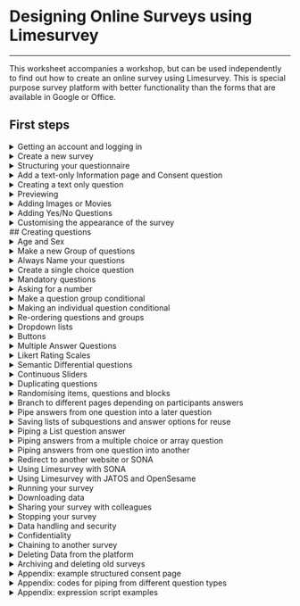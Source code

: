 # Designing Online Surveys using Limesurvey
---

This worksheet accompanies a workshop, but can be used independently to
find out how to create an online survey using Limesurvey. This is
special purpose survey platform with better functionality than the forms
that are available in Google or Office.


## First steps
<details><summary>Getting an account and logging in</summary>
Whenever you are collecting data online, you need to make sure that the
system you use is GDPR compliant. All survey respondents should be sure
that their responses are anonymous and confidential, while allowing for
sharing of non-identifying data to comply with open science practices.

**JISC OS** is a low-cost basic system used widely by UK higher
education institutions, and is subscribed to by the University. You can
obtain an account from TIS. It is suitable for simple straight-through
surveys of undergraduates, with no need for randomisation or pretty
layouts. If you want speed and simplicity, use JISC OS.

**Limesurvey** is an open source platform, and offers more professional
looking surveys, with greater functionality, but it is correspondingly
complicated to use. The school has its own implementation, running on
our own servers, administered by the Technical Office. If you need
anything more than a simple fixed set of questions, use Limesurvey.

### How to get an Account and Login

Academic staff will have accounts created for them, but students can
create their own.

<table>
<colgroup>
<col style="width: 45%" />
<col style="width: 54%" />
</colgroup>
<thead>
<tr>
<th><p>The URL for our system is:</p>
<p><a
href="http://psysurvey.plymouth.ac.uk">http://psysurvey.plymouth.ac.uk</a></p>
<p>To create your account, click the ‘Forgot your password?’ link and
use your UoP email address and password.</p>
<p>If asked for your username, use your email address.</p></th>
<th><img src="./media/image1.png"
style="width:3.01851in;height:2.13805in"
alt="A screenshot of a login form Description automatically generated" /></th>
</tr>
</thead>
<tbody>
<tr>
<td><p>When you first log in, you will see this screen, allowing you to
List the surveys you have created. If you click the button</p>
<p><img src="./media/image2.png"
style="width:1.27481in;height:0.47942in" /></p>
<p>You will (of course) see no surveys yet. You can access this list at
any time by clicking Surveys in the top menu bar.</p></td>
<td><img src="./media/image3.png"
style="width:3.3105in;height:1.93675in" /></td>
</tr>
</tbody>
</table>

NB: If you are a member of academic staff you will be able to see all
existing surveys.
</details>

<details><summary>Create a new survey</summary>
Create a new survey using the purple Create new survey button at the top
of the window  
. <img src="./media/image4.png" style="width:0.56944in;height:0.55556in"
alt="A purple square with a white cross Description automatically generated" />

Give your survey a title (you can edit this later) and then click Create
survey

<img src="./media/image5.png" style="width:3.35952in;height:3.02282in"
alt="A screenshot of a survey Description automatically generated" />

Your survey will look like this – Limesurvey automatically creates a
Question for you (called ‘Q00’) and puts it into a Question Group called
‘My first question group’. Putting questions in groups lets you organise
your survey, and is an essential part of randomisation or presenting
questions in a set order. Before editing this question, notice the
details on this screen:

<img src="./media/image6.png" style="width:6.26389in;height:2.21181in"
alt="A screenshot of a survey Description automatically generated" />

At the top left is the name of your survey, as a link of ‘breadcrumbs’
which you can use to navigate back up to the list of all your surveys,
or to other surveys.

Below that are two tabs – the overall **Settings** for your survey and
the **Structure** which lists the actual questions. At the moment, you
cannot see your Q00 in this list, but if you click the little triangle
in the group name, it will be shown. Hiding questions until you need to
see them helps keep the view manageable.

The Question Summary gives an overview of the Question text and some
settings which we will come onto later. At the top are some buttons that
let you preview how the question or group of questions or the whole
survey will appear on screen. If you click **Preview Survey**, you
should see this **welcome screen**, and then when you click **Next**,
the question:

<img src="./media/image7.png" style="width:2.83807in;height:1.56629in"
alt="A yellow and black text on a white background Description automatically generated" />
<img src="./media/image8.png" style="width:2.82531in;height:1.63787in"
alt="A screenshot of a computer screen Description automatically generated" />

By default all surveys on **psysurvey** include the school logo, as
required by the Ethical Committee.

Under that is a progress bar, which again is on by default but which can
be turned off. The yellow box appears to let you know that this is a
preview and your entry will not be saved anywhere.

Below that is your question. You can also turn off the welcome screen –
everything in **Limesurvey** can be controlled.
</details>

<details><summary>Structuring your questionnaire</summary>

Before you plough into creating questions, think about the basic
sections that every survey will need. Don’t build your survey as one
huge long screen full of questions. Use separate screens with a few
related questions on each one.

<img src="./media/image9.png" style="width:6.26389in;height:1.53056in"
alt="A picture containing sitting, table, person, holding Description automatically generated" />

The horizontal arrows in this figure show how the survey continues when
the participant clicks ‘Next’ on each page. The arcs show how the survey
can skip pages using **branching.** You can also use branching to
present some sections depending upon answers given earlier. You can also
include answers given in one question in subsequent questions using
‘**piping**’. Branching and Piping are described in later sections.

The first page of any survey must be an information page that explains
what the survey is about, why you are asking people to complete it, how
long it will take, and what it involves. You will have to provide all of
this information to get ethical approval. This information allows people
to give informed consent.

If people give consent, then the next page will probably need to collect
demographic information: you should only collect information that you
will need to report, and which is relevant to your survey.
Conventionally, sex and age are always reported, but if your survey is
on a particular topic you may need other personal information, such as
sexual orientation or height and weight. At the end of the survey, there
should be a page that thanks them and gives debriefing information, as
appropriate, perhaps explaining any hypotheses that you are testing and
other information that could not be provided in the consenting page at
the start.

If the respondent does not give consent, then they should be thanked
politely, but they should not receive the same debrief. In Limesurvey,
you can make questions only appear if an early question has been
answered in a certain way – so only if they have given consent, for
example. Rather than jumping over questions, they are just not shown.

At the end of a survey, you can redirect the participant to another
website (e.g., to another survey, a website or online experiment, or
back to SONA to credit their account with a participation point).

For example, you can recruit participants for an online experiment on
SONA, and send them to Limesurvey for the consent form and to collect
demographic data, before redirecting them to your OpenSesame experiment
on JATOS. At the end the experiment can send them to a second Limesurvey
survey for the debrief, and perhaps some more scales, and a redirect to
SONA to award their point. Each time the participant goes to a new
website, their participant number is passed along and recorded in the
data for each site. This is described in the final section of this
guide.

<img src="./media/image10.png" style="width:6.26389in;height:0.92222in"
alt="A blue rectangle with white text Description automatically generated" />
</details>

<details><summary>Add a text-only Information page and Consent question</summary>

Every study should start with an information page, where participants
can give informed consent, or opt out.

Q00 has been created as a **long free text** entry question, but you can
change it to just display text, and then follow it with a simple Yes/No
question. Click the green **Edit** button to change these details. When
you do , you will see this:

<img src="./media/image11.png" style="width:6.26389in;height:2.10069in"
alt="A screenshot of a computer Description automatically generated" />
</details>
<details><summary>Creating a text only question</summary>

First, edit the **Code** box to change the name of the question from Q00
to InfoText. Then click the green **Long free text** under **Question
Type**, and from the pop up under **Mask Questions** select **Text
Display** and then click the **Select** button.

| <img src="./media/image12.png" style="width:3.75957in;height:3.54325in"
alt="A screenshot of a questionnaire Description automatically generated" /> | On the left, this popup shows you the large range of different question types you can choose between, with whatever you have chosen previewed on the right. |
|----|----|

In an Appendix is an example of some text you might want to include in a
structured consent page. You can also find a copy of this alongside this
guide on the DLE

Paste the text into the box where it says ‘A first example question.
Please answer this question’. You can use the icons at the top of the
box to format the text. If you click the little grid icon you’ll see the
full range of formatting available.

<img src="./media/image13.png" style="width:2.94326in;height:1.62532in"
alt="A screenshot of a computer Description automatically generated" />
<img src="./media/image14.png" style="width:2.9647in;height:1.57773in"
alt="A screenshot of a computer Description automatically generated" />

Remember to click the <img src="./media/image15.png"
style="width:0.63516in;height:0.33235in" /> button whenever you have
made changes. Limesurvey does not Autosave, so if you mess things up,
you can Close and reopen to revert to your previous content.

</details>
<details><summary>Previewing</summary>

Previewing is helpful to spot any mistakes you have made in
understanding the formatting, so you should do it frequently, and
especially before duplicating questions or sections of your survey (to
avoid having to correct all of the copies!)
</details>


<details><summary>Adding Images or Movies</summary>
If you ever need to add an image or movie to a question (or to Text)
then there are three buttons on the toolbar that allow you to do this.
They either need to be stored elsewhere on the internet (so you can
provide a URL) or you can upload them to psyserver. For example, adding
a simple image can be done by clicking the
<img src="./media/image16.png"
style="width:0.20833in;height:0.19444in" /> button. In the dialog that
appears, click **Browse Server** to get the
<img src="./media/image17.png"
style="width:0.76265in;height:0.19895in" /> option and find a file on
your computer to upload:

<img src="./media/image18.png" style="width:2.84334in;height:1.88726in"
alt="A screenshot of a computer Description automatically generated" />
<img src="./media/image19.png" style="width:3.16748in;height:1.99706in"
alt="A screenshot of a computer Description automatically generated" />

To select the image you have uploaded, double-click it. Depending on its
size, it might not all show in the preview box of the Image dialog, so
you can enter a sensible display width or height (the other will be
calculated):

<table>
<colgroup>
<col style="width: 33%" />
<col style="width: 66%" />
</colgroup>
<thead>
<tr>
<th><img src="./media/image20.png"
style="width:1.59423in;height:2.34063in"
alt="A screenshot of a computer Description automatically generated" /></th>
<th>When you have added a picture to the top of your Information Text,
click the green <strong>Save</strong> button and then
<strong>preview</strong> <strong>question</strong>.<br />
<br />
<img src="./media/image21.png"
style="width:2.27599in;height:1.49908in" /></th>
</tr>
</thead>
<tbody>
</tbody>
</table>

</details>

<details><summary>Adding Yes/No Questions</summary>

At the bottom of the consent page, you will need to add a single
question that allows the participant to give their informed consent, or
not:

<img src="./media/image22.png" style="width:3.95202in;height:0.82589in"
alt="A close-up of a white background Description automatically generated" />

To add this new question, click the <img src="./media/image23.png"
style="width:1.06983in;height:0.3217in" /> button at the left. You can
then select the question type – from **Mask**, select **Yes/No.** In
**Code**, change its name to Consent, set **Mandatory** to **On**, and
then type the Question text in the large box.

<img src="./media/image24.png" style="width:6.26389in;height:2.85in"
alt="A screenshot of a computer Description automatically generated" />

Click **Save and Close**, and then **Preview Question**.
</details>
<details><summary>Customising the appearance of the survey</summary>

It is not necessary for participants to see the Welcome screen with the
name of your survey. To stop these being shown, click **Settings** and
then **Presentation**. Here are the current default settings (the ' mark
indicates a default setting):

<img src="./media/image25.png" style="width:4.37992in;height:4.1585in"
alt="Screens screenshot of a computer Description automatically generated" />

The top right option controls the display of the Welcome screen. To stop
the welcome screen being shown, click **Off** and then **Save.** Return
to the Structure tab to continue editing.

Another setting you may wish to change is in **General Settings.** The
Format setting controls whether every question is shown on a separate
page, or whether all the questions in a group are shown on a single
page, or whether the entire survey is shown in one long page. The
default setting is to start a new page for each group (**Group by
group**), which is most useful, but if you do want to change it, now you
know where. If you have the appropriate permissions, you can also change
the Theme of your survey, but if you do not use the default School of
Psychology theme you will have to add the logo manually.

<img src="./media/image26.png" style="width:3.87704in;height:1.58407in"
alt="A group of people with text Description automatically generated" />
</details>
## Creating questions

<details><summary>Age and Sex</summary>
After the consent page, it is common to ask for demographic variables
such as age and sex. It is better to collect these at the start of the
survey, and not at the end, in case people drop out during the survey.
You can run statistical tests for selective drop out by sex or age
(etc.) if you collect the information at the start of the survey.
</details>
<details><summary>
Make a new Group of questions</summary>

To show these on a new page, click **Add Group**, and give the Group the
**Title** Demographics. Here is no need to add a **Description**.

<img src="./media/image27.png" style="width:4.13021in;height:2.32931in"
alt="A screenshot of a computer Description automatically generated" />

Click **Save**, and then **Add Question**. Name your new question Sex.
</details>
<details><summary>Always Name your questions</summary>

**<u>Naming questions is essential</u>**. These names will be used as
the columns in your data file, and in using other survey features, so
they should be short, informative and not contain spaces or other
punctuation. If you need to use more than one word, or need to add
numbers, then use an underscore e.g., ‘Scale_Before’ and ‘Scale_After’.
Using an underscore as a 'delimiter' makes it easy to preprocess the
data in statistical software such as R or Jamovi.
</details>
<details><summary>Create a single choice question</summary>

When you select the **Question Type**, you will see that in **Mask**
there is a predefined **Gender** question, which you can use later if
you like, but for now please use **Single Choice Questions** and choose
**List (radio)** (radio means that it used ‘radio buttons’ which only
allow one option to be chosen, unlike checkboxes, which allow several
options to be chosen).

<img src="./media/image28.png" style="width:2.82446in;height:1.70939in"
alt="A screenshot of a computer Description automatically generated" />
<img src="./media/image29.png" style="width:2.38762in;height:1.59537in"
alt="A screenshot of a computer Description automatically generated" />

Make the question something like ‘What sex are you?’.

Enter the options in the **Answer options** section under the
**Question** box.

<img src="./media/image30.png" style="width:3.36328in;height:1.28081in"
alt="A screenshot of a web page Description automatically generated" />

Change the text ‘Some example answer option to ‘Female’, then click the
green <img src="./media/image31.png"
style="width:0.37017in;height:0.29424in" /> and type ‘Male’.

Before continuing, change the **Code** boxes too. This is not essential,
but it is a very good thing to do because it will make your data file
more readable and makes later things easier to do as well. The shorter
your Code is while still being meaningful the better, so lets use F, M
and DNS.

<img src="./media/image32.png" style="width:3.71647in;height:2.22082in"
alt="A screenshot of a questionnaire Description automatically generated" />

What other options apart from Male and Female might you want to add?
Obviously it is possible that you might have participants who do not
want to identify themselves as either female or male, but do you want to
specify lots of possible options in this question, trying to guess their
preferred description?

Consider how you would report this in your write-up: you would probably
not want to use a lot of space on this, and would just write ‘67 female,
48 male, and two others’. You could therefore add a ‘Do not wish to say’
option.

If you want to have an Other option that allows people to type their own
response then on the right hand side, set **Other** to On. Click
**Save** and **Preview the Question:**

<img src="./media/image33.png" style="width:2.77102in;height:1.93387in"
alt="A screenshot of a questionnaire Description automatically generated" />

</details>
<details><summary>Mandatory questions</summary>

Should you make this question Mandatory? Forcing a response can avoid
getting missing data if a respondent misses a question by mistake, but
it can also annoy people who don’t want to answer one item but might do
the rest of your survey, so think carefully about how essential it is to
obtain the data you are asking for and use it sparingly. In this case,
leave **Mandatory** at Off (in analysis, you can recode missing answers
as ‘Do not wish to say’)

</details>
<details><summary>Asking for a number</summary>

Age is more complicated than sex. You would not want to use a question
with every possible age listed, and you need to collect more exact
details than ‘age groups’ such as ‘under 18’, ’18 to 24’, and so on or
you cannot report the mean and range.

You could ask them to type their age, but you want to make sure they
only enter a number, not text. Text entries would be very difficult to
analyse – you cannot find a mean from text.

To force people to enter a number, create a new question and select
**Mask questions, Numerical input**

<img src="./media/image34.png" style="width:3.11995in;height:2.58036in"
alt="A screenshot of a questionnaire Description automatically generated" />

Name this question Age, and then enter the question text ‘How old were
you at your last birthday (whole years)’.

| While editing this question, you can change the amount of space provided for the answer from the whole width of the screen to a smaller size – in the settings on the right, click **Display**, and change the **Text input box width** to 17%. | <img src="./media/image35.png" style="width:1.28663in;height:2.75633in"
alt="A screenshot of a phone Description automatically generated" /> |
|----|----|

</details>
<details><summary>Make a question group conditional</summary>

<table>
<colgroup>
<col style="width: 50%" />
<col style="width: 50%" />
</colgroup>
<thead>
<tr>
<th><p>At this point, you should have four questions, in two groups.</p>
<p>If you preview the survey at this point, you will find that even if
you say No to the consent question, the survey carries on to ask you
your Sex and Age.</p>
<p>We need to set a condition for the Demographics group, so that it is
only shown when Consent is Yes</p></th>
<th><img src="./media/image36.png"
style="width:2.70843in;height:2.70205in"
alt="A screenshot of a computer Description automatically generated" /></th>
</tr>
</thead>
<tbody>
</tbody>
</table>

To do this, click the Demographics group name to see the Group Summary,
and then click **Edit**. At the bottom of the page, set the
**Condition**
:<img src="./media/image37.png" style="width:6.26389in;height:0.80972in"
alt="A white rectangular object with a black border Description automatically generated" />

You are entering some computer code that specifies the question name on
the left, and the value it has to have on the right. Be careful to get
these exactly correct – case matters.

There are two things that might seem odd here:

1)  You need two equals signs because in computer coding, two == is a
    comparator that tests whether two things have the same value, but
    one = sign is an operator that *makes* something be equal to a
    value.

2)  The buttons said Yes and No, but the value recorded is Y or N

| When you click **Save and close** to return to the summary, it now shows this: | <img src="./media/image38.png" style="width:1.54721in;height:0.76394in"
alt="A screenshot of a survey Description automatically generated" /> |
|----|----|
| If you make mistakes, you may see this instead – the red box shows that LImesurvey does not know of a question called ‘consent’ with a little c | <img src="./media/image39.png"
style="width:1.58452in;height:0.74537in" /> |

If you hover the mouse over the red = sign, it will tell you that you
are assigning a new value to a variable instead of comparing it. It lets
you get the value wrong though – nothing it can do about that.

When you are writing conditions, do take a moment to check this helpful
diagnostic information.

</details>
<details><summary>Making an individual question conditional</summary>

Setting a Condition at the Group level means that it applies to all the
questions in that group. It is easy to change, and most surveys will not
have many Groups.

<table>
<colgroup>
<col style="width: 50%" />
<col style="width: 50%" />
</colgroup>
<thead>
<tr>
<th><p>You can also set the Condition at a Question level. If you click
on Sex, to see the Question Summary, you can see that it has inherited
the Group relevance setting from the group’s Condition.</p>
<p>Consent is now green to show that it is a valid question name.</p>
<p>The Sex question’s condition is set to 1, which means ‘TRUE’ or
‘Always’ show, provided that the Group is being shown.</p></th>
<th><img src="./media/image40.png"
style="width:2.74072in;height:2.78115in"
alt="A screenshot of a question Description automatically generated" /></th>
</tr>
</thead>
<tbody>
<tr>
<td>Edit the Sex question, and in General Settings, change the Condition
to Age &gt;= 18</td>
<td><img src="./media/image41.png"
style="width:1.9742in;height:0.84842in" /></td>
</tr>
</tbody>
</table>

Preview the survey and give consent, and you should then see the Age
question. Enter an Age value of 18 or more, and the Sex question will
appear. Change the Age to under 18, and it will vanish. Any value you
chose for Sex will still be there – all that is changing is whether or
not the Question is displayed.

Being able to make any question’s display conditional on other answers,
even if they are on the same screen, is a powerful feature of
Limesurvey.

</details>
<details><summary>Re-ordering questions and groups</summary>

Normally, you would want a conditional question to appear *after the*
one it depends on, not *before*. You can reorder questions in the
Structure by dragging them – click the matrix of six dots to the left of
the Question name, and drag Age above Sex. Now when you preview the
survey, and enter an Age of 18 or more, the Sex question appears in a
sensible place.

You can also re-order Groups by dragging their title up or down, and can
move questions between groups.

</details>
<details><summary>Dropdown lists</summary>

A dropdown list is an alternative way of presenting answer options that
can be useful when you have a lot of options that would otherwise take
up a lot of screen space. They have a disadvantage, in that the
participant has to click and drag to the right answer rather than just
click, so some people find them harder to use.  
*Avoid dropdown lists if space is not an issue.*

Change Sex into a dropdown list by editing it and changing the Question
type from **List (radio)** to **List (dropdown).**

<img src="./media/image42.png" style="width:3.41522in;height:2.2498in"
alt="A screenshot of a computer Description automatically generated" />

</details>
<details><summary>Buttons</summary>

A third way to present items is as a row of buttons. Change Sex to
Bootstrap buttons, click Save, and the preview question:

<img src="./media/image43.png" style="width:2.83896in;height:1.46008in"
alt="A screenshot of a computer Description automatically generated" />
<img src="./media/image44.png" style="width:2.98805in;height:1.05476in"
alt="A screenshot of a question Description automatically generated" />

As you can see, the longer answer looks a bit ugly, so take care with
this style.

</details>
<details><summary>Multiple Answer Questions</summary>

Single answer lists have round ‘radio buttons’ that toggle on and then
off if people press another one. If you ask people whether they had
cornflakes or toast for breakfast, and they had both, they may be
frustrated with your survey.

Make a new group ‘Questions’, set its Condition to Consent=="Y" and
click Save.

Add a new question Breakfast which asks ‘What did you have for
breakfast’, and under Question Type click **Multiple choice questions,**
and select **Multiple Choice**.

We will add several items that you might have for breakfast. Instead of
adding them one at a time, click **Quick add**. Then add some things
they might have had.

<img src="./media/image45.png" style="width:6.26389in;height:3.06806in"
alt="A screenshot of a computer Description automatically generated" />

As the help information says, here we are naming the option as well as
entering the text to display, separating them with a semicolon (no
spaces). When you click **Add**, they will all be filled in for you.

Notice that we still have the example row though – Add will Add to the
existing options. If you had clicked **Replace**, it would have replaced
them. You can remove the example by clicking
<img src="./media/image46.png"
style="width:0.20393in;height:0.17638in" />. Click Save and preview the
question.

This format uses checkboxes which show ticks if selected:

<img src="./media/image47.png" style="width:2.53773in;height:3.28976in"
alt="A screenshot of a survey Description automatically generated" />

Ten items take up a lot of space, so you could format them in columns –
under Display, set Display columns to 3. Save and preview!

Radio buttons and checkboxes are universally used conventions in
computer interface design, so you should not need to add explanatory
text.

From a data point of view, each option becomes a separate yes/no
question, so the data file becomes correspondingly larger, *and you
should use these sparingly.*

</details>
<details><summary>Likert Rating Scales</summary>

Most questionnaires will use some form of rating scale, where people
have to select one of several ordinal responses. Common examples are
Likert-type scales, such as:

Strongly Disagree – Disagree – Neither – Agree – Strongly Agree

Not at all like me – somewhat like me – very like me

0 (not at all) – 1 – 2 – 3 – 4 – 5 – 6 – 7 – 8 – 9 – 10 (Constantly)

These can be thought of as horizontal single choice questions, and there
are a variety of **Array question** types for them, but the basic
**Array** is suitable for most cases.

<img src="./media/image48.png" style="width:5.08656in;height:1.78932in"
alt="A screenshot of a computer Description automatically generated" />

**Add a question**, and select the **Array** question type. Name the
question **Foods**, set the **Question** to ‘How much do you like…’ and
use **Quick add** to create (and name) five subquestions.

<img src="./media/image49.png" style="width:4.40693in;height:2.40378in"
alt="A screenshot of a computer Description automatically generated" />

Did you remember to avoid a space between the code, semicolon, and
Subquestion text? If you didn’t, please edit the spaces out before
proceeding.

Whenever you have several consecutive items using the same answer scale
then they can be presented as a matrix to make them easier to answer and
use less screen space.

Click Answer options to define a 5 point Likert response scale, with the
Codes 0 to 4 (you can use Quick add).

<img src="./media/image50.png" style="width:4.33722in;height:2.38211in"
alt="A screenshot of a questionnaire Description automatically generated" />

Using numbers for the codes here can make scoring the data easier later.
Once again, make sure there are no spaces after the numbers or before
the Answer options. Save and preview!

If you are writing a lot of surveys, you can save a frequently used
scale like this by clicking Save label set. You can then reload it later
using Load label set.

</details>
<details><summary>Semantic Differential questions</summary>

Semantic differential questions are those where you put an adjective on
the left and its opposite on the right, and so rate the same statement
on several dimensions.

<img src="./media/image51.png" style="width:4in;height:1.22129in"
alt="A picture containing diagram Description automatically generated" />

In Limesurvey this is just an Array, but you put the left and right
labels in the Subquestion text, separated by the vertical bar character
\| . The \| might take you some time to locate on your keyboard, but it
should be there.

<table>
<colgroup>
<col style="width: 50%" />
<col style="width: 50%" />
</colgroup>
<thead>
<tr>
<th>.<br />
<img src="./media/image52.png" style="width:2.29074in;height:1.82482in"
alt="A screenshot of a quiz Description automatically generated" /></th>
<th>For the answer options, on separate lines type the values 0 to 10
(for the Codes) followed by a semicolon, and nothing else<br />
<img src="./media/image53.png" style="width:1.70721in;height:2.38516in"
alt="A screenshot of a computer Description automatically generated" /></th>
</tr>
</thead>
<tbody>
</tbody>
</table>

You should end up with an unlabelled semantic differential like this:

<img src="./media/image54.png" style="width:6.26389in;height:1.56111in"
alt="A screen shot of a computer screen Description automatically generated" />

The alignment of the left hand side is not great; it needs to be
right-aligned. We can fix this by adding HTML tags to the subquestion
text.

<img src="./media/image55.png" style="width:4.18201in;height:2.20135in"
alt="A screenshot of a questionnaire Description automatically generated" />

<img src="./media/image56.png" style="width:4.08423in;height:1.29002in"
alt="A screenshot of a survey Description automatically generated" />

</details>
<details><summary>Continuous Sliders</summary>

| An alternative to discrete ordinal Likert scales, sliders provide a continuous rating between two values, a bit like the ‘visual analogue scales’ used in physical questionnaires. These are hidden away under the **Mask question** type **Multiple numerical input.** | <img src="./media/image57.png" style="width:3.02697in;height:2.17324in"
alt="A screenshot of a computer Description automatically generated" /> |
|----|----|

Create a **Multiple numerical input** question called **Slider**, with
the **question** ‘How much would you pay for…’ and the **Subquestion**
‘…a bar of chocolate?’

To make it a slider, open the bottom option on the right hand menu,
**Slider**. Set **Use slider layout** to On. Set the **minimum** value
to 0, the **maximum** to 100, and the **accuracy** to 1. Turn On the
**Display slider min and max value.**

<img src="./media/image58.png" style="width:6.26389in;height:1.20417in"
alt="A close-up of a computer screen Description automatically generated" />

You can now add more items as different subquestions

<img src="./media/image59.png" style="width:6.26389in;height:2.3875in"
alt="A screenshot of a computer Description automatically generated" />

</details>
<details><summary>Duplicating questions</summary>

Often your surveys will consist of lots of similar questions. You can
save time by getting one question exactly the way you want it, and then
duplicating it, so all you have to do is edit the content.

For example, the Slider question had a lot of settings which would take
time to replicate. If you wanted to ask a slightly different question
using a slider, you could replicate it and just change the question
text.

Hover over the Slider question and click the **three dots** that appear
to the right, and select **Copy** to duplicate it.

<img src="./media/image60.png" style="width:2.30833in;height:1.7134in"
alt="A screenshot of a computer Description automatically generated" />.

Notice that you have options about what to copy over. Leave them all as
**Yes**, and click **Save and close**. Edit the SliderCopy question and
change the question to ‘How long would it take you to eat...’.

</details>
<details><summary>Randomising items, questions and blocks</summary>

If you have several questions each with a number of nominal options and
always present everything in the same order, then there may be some
systematic bias in the way they are answered. As the survey goes on,
perhaps people get riskier, or more conservative, or more prone to
choose the middle option.

It is therefore good practice to randomise the order of options within
questions (provided that they are not ordinal, of course) and to
randomise the order of questions (so long as they do not follow on from
each other).


<details><summary>Randomising items in a question</summary>

Consider the Breakfast multiple-answer question, which has lots of items
that people might have eaten for breakfast. If people read through this
in order, they might all tend to pick the first thing they come across
that they ate, and ignore later possible matches.

To turn on within-question randomisation, **Edit** the question and
click **Display**. Set **Random** **order** to Yes.

While you are here, you could also hide the italic help text that is
appearing in every question, by setting **Hide tip** to On.

<img src="./media/image61.png" style="width:4.61645in;height:1.38238in"
alt="A questionnaire with a list of food Description automatically generated" />

In the Foods question, you have also created a matrix of items rated on
a Likert scale. These could also appear in random order.

Randomise the order of the Foods items within the Likert-scale question,
and Hide tip. Do the same for Chocolate, and the two Sliders.

</details>
<details><summary>Randomising the order of questions </summary>

To randomise the order of questions, they need to be in the same group,
and associated within a Randomization group.

Edit Breakfast, and in the **Logic** section, set **Randomization group
name** to **rg1**. Then do the same for Foods, Chocolate and Slider, but
not SliderCopy. rg1 is just an arbitrary name – you can use anything.

<img src="./media/image62.png" style="width:3.56885in;height:0.87573in"
alt="A screenshot of a computer Description automatically generated" />

Each person who responds to your survey will now see a different
presentation of the first four questions, but the ‘How long would it
take you to eat…’ questions will always come last.

If you ‘Preview’ the survey a few times, then you should see this
working. You might have to preview the whole survey, not just the group.

Even when people do question in a different order, and the items are
also in a different order, when you download the data, all the responses
and questions will be in the same order that you have listed them in the
survey.

</details>
<details><summary>Randomising blocks</summary>

If you have several blocks, then these can also be presented in random
order.

Edit the Demographics group and set its Randomisation group to **qrg
(**an arbitrary name, again). Do the same for Questions.

<img src="./media/image63.png" style="width:1.94924in;height:0.9202in"
alt="A white rectangular object with black text Description automatically generated" />

When you preview your survey now, you’ll find that it is a right jumble.

</details>
<details><summary>Randomise participants into conditions</summary>

Sometimes you might want to randomly allocate people to one of two sets
of questions, or have a third in each of three conditions. This can be
useful if you want to compare different ways of framing questions, or
ask about different topics.

To do this you need to create a random number (e.g., 0 or 1, or 1,2, or
3), and then make the Group condition match one of the values.

One of the Question types is an Equation, which can be used to generate
random numbers.

Create a new question called random and set its question type to **Mask
question - Equation**

<img src="./media/image64.png" style="width:3.88569in;height:2.16341in"
alt="A screenshot of a computer Description automatically generated" />

In the **Question** type {rand(0,4)}. The curly brackets tell limesurvey
that this is computer code to be evaluated, and rand(x,y) is a function
that generates integers in the range x to y inclusive. Our question will
therefore create the numbers 0, 1, 2, 3 or 4. To stop this question
appearing in the survey, set **Display** – **Always hide this question**
to On. Save and close. In the question summary,

<img src="./media/image65.png" style="width:6.26389in;height:2.45278in"
alt="A screenshot of a computer Description automatically generated" />

<table>
<colgroup>
<col style="width: 50%" />
<col style="width: 50%" />
</colgroup>
<thead>
<tr>
<th>In <strong>Structure</strong>, move <strong>random</strong> to be
the very first question in the survey. In the question summary, you
should see the rand function in blue, to confirm that it has been
recognised by limesurvey. If you hover over it, you will see an
explanation of what it does.</th>
<th><img src="./media/image66.png"
style="width:2.8839in;height:1.02647in"
alt="A screenshot of a computer Description automatically generated" /></th>
</tr>
</thead>
<tbody>
<tr>
<td><p>Now set a different <strong>Condition</strong> for each of the
first four questions in <strong>Questions</strong>. Set
<strong>breakfast’s</strong> condition to be random==1,
<strong>foods</strong> to random==2, <strong>chocolate</strong> to
random==3, and <strong>Slider</strong> to random==4. You do not need the
brackets now because they are automatically added to the left and right
of the Condition.</p>
<p>When you <strong>Preview survey</strong> a few times, you will see
just one of these questions and <strong>SliderCopy</strong>. Sometimes,
when random is 0, you’ll only see SliderCopy.</p></td>
<td><img src="./media/image67.png"
style="width:1.41761in;height:2.54816in"
alt="A screenshot of a questionnaire Description automatically generated" /></td>
</tr>
</tbody>
</table>

Although this example has randomly chosen one question, you can also set
a Group conditions to match one of the random values. If you edit the
**Condition** of Questions to Consent=="Y" AND random\>0 then when
random is 0 none of the questions in this block will be shown.

<img src="./media/image68.png" style="width:2.91407in;height:0.98061in"
alt="A rectangular sign with black text Description automatically generated" />
</details>
</details>
<details><summary>Branch to different pages depending on participants answers</summary>

You may often want to skip a question or more depending upon a
respondent’s answers to a question. For example, if they answer No to
the consent question you need to skip the whole survey. If you have used
other survey platforms you may know this as Skip Logic or Branching.

With Limesurvey’s ability to conditionally display questions depending
upon the value of previous answers, there is no need for branching – you
just set a question or group’s condition so that it is not displayed.

Even better, you can make questions appear when another question has
been answered, as we did when we made Sex dependent upon the value of
Age that people entered.

In this respect, Limesurvey is much simpler and more flexible than other
platforms.

To demonstrate how this works, we will set up Sorry block for people who
do not consent, and a Thank you people for people who did consent and
who have done the survey.

<table>
<colgroup>
<col style="width: 58%" />
<col style="width: 41%" />
</colgroup>
<thead>
<tr>
<th><ol type="1">
<li><p>Add a new block at the end of the survey and name it
<strong>Thank you</strong>.<br />
Set Condition to Consent=="Y"</p></li>
<li><p>Add a Text Display question <strong>thankyou</strong> to say
‘Thank you! Please do not close the browser until you have returned to
SONA to receive your credit!’</p></li>
<li><p>Add another block and name it <strong>Sorry</strong>.<br />
Set Condition to Consent=="N"</p></li>
<li><p>Add a Text Display question <strong>sorry</strong> to this block
to say ‘Sorry that you do not want to participate. Please close the
browser window now.’</p></li>
</ol></th>
<th><img src="./media/image69.png"
style="width:2.46711in;height:1.91401in"
alt="A screenshot of a chat Description automatically generated" /></th>
</tr>
</thead>
<tbody>
</tbody>
</table>

Preview your survey and try giving and not giving consent.

</details>
<details><summary>Pipe answers from one question into a later question</summary>

You might want to include one answer in a subsequent question, e.g.,
after asking ‘What do you crave most’, and having them choose
‘chocolate’, you might want to ask ‘How often to you crave chocolate?’.
You don’t want to write a different question for every option in the
first question, but to replace chocolate with whatever they answered.
This is called Piping.

Make a copy of Breakfast, name it Favourite, and turn it into a Single
choice question **List (radio)**. Oh no, all the sub-questions have
vanished! Save and close.

</details>
<details><summary>Saving lists of subquestions and answer options for reuse</summary>

Return to Breakfast and **Edit** it. Click **Save Label set** underneath
the subquestions – choose **New label set** and name it breakfast items.

<img src="./media/image70.png" style="width:2.61983in;height:1.69665in"
alt="A screenshot of a computer Description automatically generated" />

Return to Favourite, and click **Load label set**, then select breakfast
items (the example here shows other label sets I’ve saved previously.

<img src="./media/image71.png" style="width:2.389in;height:1.99083in"
alt="A screenshot of a computer Description automatically generated" />

The Answer options should be filled with the list you had saved. Save
and preview.

<img src="./media/image72.png" style="width:4.63387in;height:1.38862in"
alt="A screenshot of a questionnaire Description automatically generated" />

</details>
<details><summary>Piping a List question answer</summary>

Insert a new **Single choice question** named Frequency, and make it a
**List (radio)**

Make the text ‘How many days a week do you eat {Favourite.shown}’ and
set **Hide tip** to On. Save and close, then preview the Group.

<img src="./media/image73.png" style="width:4.02858in;height:3.40151in"
alt="A screenshot of a computer Description automatically generated" />

Before you click an option in Favourite, the Frequency question is just
‘How often do you eat?’. As soon as you select an option, that answer is
pasted in. If you change your selection, the Frequency question updates
too.

When you are using piping, make sure that every possible answer works
grammatically. Problems can be caused by options that vary in number, or
questions that have ‘a’ or ‘an’ before the piped text, e.g. *What are
you most afraid of, **spiders** or an **elephant**?* followed by ‘*What
would you do if you saw a \[piped text\]*’

Putting the name of a question followed by ‘.shown’ in curly brackets as
in the List question example will generally work, unless there are
multiple questions for an answer, as in an Array or Multiple Choice
question.

</details>
<details><summary>Piping answers from a multiple choice or array question</summary>

Where there are more than one aswer for a question, you need to include
the name of the subquestion in the piping, e.g., {Breakfast_toast.shown}
– notice that the question and subquestion are separated by an
underscore.

| Try adding a question called Chosen as a **Long Free Text** item, with all ten of the breakfast items on separate lines, and move it immediately after the Breakfast question. | <img src="./media/image74.png" style="width:3.28952in;height:1.99632in"
alt="A screenshot of a computer Description automatically generated" /> |
|----|----|

If you preview the group, then you will see the item text of all checked
items appear in the list as soon as you select them. If they are
unselected, there isn’t even a blank line.

</details>
<details><summary>Piping answers from one question into another </summary>

Previous answers can be included in lots of other places, such as
subquestions, answer options and conditions. For example, this question
lets people list five Universities and records them in the fields Uni1
to Uni5

<table>
<colgroup>
<col style="width: 51%" />
<col style="width: 48%" />
</colgroup>
<thead>
<tr>
<th><img src="./media/image75.png"
style="width:3.15714in;height:2.79768in"
alt="A screenshot of a computer Description automatically generated" /></th>
<th>The question looks lke this in the survey:<br />
<img src="./media/image76.png" style="width:3.04565in;height:1.37223in"
alt="A screenshot of a computer Description automatically generated" /></th>
</tr>
</thead>
<tbody>
<tr>
<td></td>
<td></td>
</tr>
</tbody>
</table>

You can then use these answers anywhere else in your survey, for
example, in the conditions for a later question:

<img src="./media/image77.png" style="width:2.7378in;height:1.68821in"
alt="A screenshot of a computer Description automatically generated" />

The condition !is_empty(UCAS_Uni1) means ‘if UCAS_Uni1 is not empty’, so
this question would only be shown if the box for Uni1 had been filled
in. This avoids the question ‘Did you visit at any of the following’
being displayed when Uni1 is left empty.
</details>
</details>
<details><summary>Redirect to another website or SONA</summary>

When a participant has finished your survey, you may want them to do
something else, or grant them participation credit by returning to SONA.

If you want them to do an experiment, you might want to send them to a
URL for your study, on JATOS.
</details>
<details><summary> Using Limesurvey with SONA</summary>

If you are using the SONA participant pool, then every person who signs
up to do your survey is given a unique participant ID number. You can
send this to Limesurvey, then get Limesurvey to send the ID back to SONA
at the end of the survey so that SONA can grant credits.

On SONA, change the Study URL so it includes &id=%SURVEY_CODE% in the
URL. So if the LimeSurvey URL is:  
https://psysurvey.plymouth.ac.uk/index.php?r=survey/index&sid=/651365&/lang-en  
then change it to  
https://psysurvey.plymouth.ac.uk/index.php?r=survey/index&sid=/651365&/lang-en&id=%SURVEY_CODE%

**About URLS:** when you put a ? at the end of a URL, everything that
follows is a sequence of parameter names and values which the receiving
web page can use. In this case, we are just sending one parameter,
called id, and it takes the value %SURVEY_CODE% - this is actually
replaced by SONA with the participant’s unique participant ID.

The Study Information on SONA now also displays a URL labeled
"LimeSurvey End URL".

In LimeSurvey, configure the survey to accept the id number, as URL
Parameter named id. To do this, go to **Settings \| Survey menu \| Panel
Integration** and click **Add URL parameter** . name it **id** and leave
the target question unspecified. Remember to use lower-case as this is
case-sensitive.

<img src="./media/image78.png" style="width:2.35367in;height:1.60556in"
alt="A screenshot of a computer Description automatically generated" />
<img src="./media/image79.png" style="width:3.52585in;height:1.08942in"
alt="A screenshot of a survey Description automatically generated" />

To return the information to SONA, you need to add an End URL. This is
the ‘Limesurvey End URL’ value shown in SONA. It will be something like
this one:

https://uopsop.sona-systems.com/  
webstudy_credit.aspx?experiment_id=123&credit_token=4e48f9b638a&survey_code={PASSTHRU:id}

Copy it, go back to Limesurvey’s **Settings \| Text Elements**, find the
**End URL** field, and paste.

<img src="./media/image80.png"
style="width:6.26389in;height:0.69861in" />

There is a problem here though – people who do not consent will also
receive credit. To fix this we need to turn this into some evaluated
code with a condition:

{if(Consent=="N", "https://uopsop.sona-systems.com/",
"https://uopsop.sona-systems.com/  
webstudy_credit.aspx?experiment_id=123&credit_token=4e48f9b638a&survey_code={PASSTHRU:id}")}

This is a bunch to type, but if you just paste

{if(Consent=="N", "https://uopsop.sona-systems.com/", "

onto the front, and

")}

onto the end it is done. If you try to assemble it in Word, beware
Word’s helpful smart quotes feature which will turn the straight quotes
into curved ones, which will not work in Limesurvey.

</details>
<details><summary>Using Limesurvey with JATOS and OpenSesame</summary>

Sending a participant to JATOS instead of SONA is done in the same way,
except that you will paste in the URL for your experiment on JATOS
instead.

You can pass the participant id using the ?id={PASSTHRU:id} option.

In your OpenSesame experiment, you need to have added inline javascript
as the first event to receive the parameters and copy them into JATOS
variables, so that they are saved in the data file:

try{vars.participant_URL_ID =
jatos.urlQueryParameters.id}catch(e){vars.participant_URL_ID =0}

At the end of your experiment, you need to send the code back to SONA
(or to another survey), e.g.

try{jatos.endStudyAndRedirect("https://uopsop.sona-systems.com/webstudy_credit.aspx?experiment_id=4221&credit_token=84720f17f1724a69b9c23b1a1ae945d9&survey_code=" +
vars.participant_URL_ID);}catch(e){}

If you are able to write OpenSesame experiments and use the JATOS
server, then you can probably work out how to do this, so I am just
including the info here to let you know that it is possible and it does
work.

</details>
</details>
<details><summary>Running your survey</summary>

Previewing the survey does not collect data (that annoying yellow bar
has told you that).

It is safe to activate your survey while you are developing it. Click
the green Activate survey button to do so.

<img src="./media/image81.png" style="width:6.26389in;height:1.15625in"
alt="A screen shot of a computer Description automatically generated" />

<table>
<colgroup>
<col style="width: 50%" />
<col style="width: 50%" />
</colgroup>
<thead>
<tr>
<th><p>Despite the scary warnings in the next pop up, you can add and
delete things, if you deactivate the survey again, though this will
delete any data you’ve collected in the meantime so you should not
actually collect real data until you have thoroughly pilot tested the
survey and checked its data file.</p>
<p>Check that <strong>Date stamp</strong> is On, so you can work out
when each participant did the survey. Leave the rest Off.</p>
<p>You do want <strong>Open-access mode</strong> unless you are using a
Limesurvey Panel to invite people from a mailing list you have set up
(not in this guide).</p></th>
<th><img src="./media/image82.png"
style="width:2.36085in;height:3.62812in"
alt="A screenshot of a survey Description automatically generated" /></th>
</tr>
</thead>
<tbody>
</tbody>
</table>

</details>
<details><summary>Downloading data </summary>

You can download your data at any time from the **Settings – Survey
menu** option **Responses.**

| Clicking this brings up a screen with information about how many responses you have and some options to display them on-screen. However, you simply need to click the **Export** button at the top of the screen, and choose Export responses. | <img src="./media/image83.png" style="width:2.75685in;height:1.6227in"
alt="A screenshot of a survey Description automatically generated" /> |
|----|----|

After that the flexibility makes it look complicated, but if you leave
everything at their defaults you will get a plain CSV file that anything
can read. The main choice you need to make is on the right, under
**Headings : Export questions as**:

Here is an example of how a survey’s data exports with each option:

| Question Code: | <img src="./media/image84.png"
style="width:3.78296in;height:0.81002in" /> |
|----|----|
| Abbreviated question text | <img src="./media/image85.png"
style="width:3.93818in;height:0.70424in" /> |
| Full question text | <img src="./media/image86.png"
style="width:3.71024in;height:1.62642in" /> |
| Question code and question text | <img src="./media/image87.png"
style="width:3.72909in;height:1.68967in" /> |
|  |  |

The last option is the best from an Open-Science point of view,
especially if you leave **Export responses** as Full answers, as I have
here.

This data file is fully comprehensible in its own right, without needing
a copy of the survey to consult to understand what was asked or what the
answers mean. For analytic purposes, the header row cells start with the
Question name, the subquestion code in brackets, followed by the
Question text, and then the subquestion text in brackets.

It is possible to split this text up in a program like R to keep the
codes as variable names (e.g., SLI_ideal and SLI.\_ondition while
preserving the question and subquestion text as a vector for labelling
output.

For example, here is some R code to do this:

data\<-read.csv("results-survey352368.csv") \# read the limesurvey data

var.item\<-tibble(cols=colnames(data)) %\>% \# make a tibble from data's
columnames

mutate(cols=str_replace_all(cols,"\\\[","\_"), \# replace \[ with \_

cols=str_replace_all(cols,"\\\]",""), \# delete \]

var=str_extract(cols, "\[A-Za-z0-9\_\]\*\\."), \# select all text up to
first dot

var=str_sub(var, 1, -2), \# delete the dot

item=str_sub(cols, str_length(var)+3,-1)) \# select everything after the
dot

colnames(data)=var.item\$var \# set columnames in data to var

It is advisable to export the full answer text, rather than Answer
codes:

<img src="./media/image88.png" style="width:4.76296in;height:1.82175in"
alt="A screenshot of a computer Description automatically generated" />

Answer codes look easy to analyse, but what do they mean? Which ones
need to be reverse coded? Text is meaningful, so export it and make the
effort to recode it to numbers in your analysis script. Putting the data
and script together makes your research transparent, and mistakes can be
spotted and corrected.

For example, this R code finds all items beginning MTF, recodes their
likert scale to numbers, reverse codes some items, and finds the mean
for each participant:

mtf\<-data %\>% select(-participant, starts_with("MTF")) %\>% \# select
ID and MTF vars

pivot_longer(-participant) %\>% \# make longer (name, value)

mutate(rating=case_when( \# create a new variable rating

value=="Strongly agree" ~ 5, \# matching each text to a number

value=="Agree" ~ 4,

value=="Neither agree nor disagree" ~ 3

value=="Disagree" ~ 2,

value=="Strongly disagree" ~ 1,

T ~ NA), \# anything else is NA

rating = ifelse(name %in% c("MTF1", "MTF3", "MTF9"), \# if the name is
in this list

6-rating, \# reverse code the item

rating) \# else leave it alone

) %\>%

group_by(participant) %\>% \# for each ID

summarise(mtf=mean(rating, na.rm=T)) \# find mean rating, removing NA

</details>
<details><summary>Sharing your survey with colleagues</summary>

If you are working in a group you might want other Limesurvey users to
be able to view or edit your survey or access the data. We have found
that only users who have access to all other users' surveys can do this,
so students cannot but academic staff can. If you are a student, please
ask your supervisor to add other students to your survey.

If you are academic staff, then you can add users to a survey from the
**Settings** menu, under **Survey Permissions**. Select a User from the
**'Please choose…'** dropdown list, and click **Add User**. There is
also a feature to add whole groups of Users, but this is not available
in our default settings, so ask if you need it.

<img src="./media/image89.png" style="width:5.26532in;height:2.17034in"
alt="A screenshot of a survey Description automatically generated" />

</details>
<details><summary>Stopping your survey </summary>

When you have finished piloting your survey and need to make changes, or
when you have run it properly and finished collecting data, you can Stop
the survey to prevent any more responses being made. When it is running
the green Activate Survey becomes a red button:

<img src="./media/image90.png" style="width:1.625in;height:0.43056in" />

Clicking this brings up a choice:

<img src="./media/image91.png" style="width:6.26389in;height:3.18333in"
alt="Screens screenshot of a survey Description automatically generated" />

If you have indeed finished collecting data, then the left hand **Expire
Survey** is a sensible option to make. Your data is easy to access, but
you cannot make many changes to the survey.

If you have just finished piloting and not yet run the survey, then you
want to take the right-hand option, to **Deactivate survey** – but this
will make the data harder to find (it is not deleted). Choose this one
if you have been piloting to collect test data, and you have already
exported the fully labelled Question code & question text version with
Full answers.

If you do deactivate, then you’ll see this:

<img src="./media/image92.png" style="width:6.26389in;height:2.12986in"
alt="A screenshot of a computer Description automatically generated" />

Do save a screen shot of this and name it sensibly, in case you do want
to find that data. All those numbers are a code for the survey, and then
a date and timestamp.

To load it up again, **Activate the survey**, go to **Responses**, and
click **Import**. **Choose Import responses from a deactivated survey
table**.

<img src="./media/image93.png" style="width:4.03009in;height:1.21701in"
alt="A screenshot of a chat Description automatically generated" />

I’ve tried this and it works – if there is more than one old dataset
then you can choose which you want to reload. Note the warnings though –
only some editing changes to the survey can be managed. If you’ve made
other changes, the data may be lost or mangled.

<img src="./media/image94.png" style="width:4.14109in;height:3.18938in"
alt="A screenshot of a survey Description automatically generated" />

</details>
</details>
<details><summary>Data handling and security</summary>

</details>
<details><summary>Confidentiality</summary>

An advantage of using our own Limesurvey implementation is that the data
is saved within the University computing environment, so there are no
third party data protection concerns.

Nevertheless, you must be very careful to avoid collecting personal data
within the survey that could identify the respondent, unless you
absolutely have to.

You must **never** ask for details such as names, initials, place of
birth, mother’s maiden name, student ID or email address.

If you are using SONA then you can identify your participant using the
unique Participant identifier that SONA can send to the survey (see
previous section). You can look up your participants in the Download
Participant List option in SONA to pair up the SONA id with an
individual. For this reason, your Limesurvey data is classed as ‘linked
anonymous’.

If you have a list of email addresses to send the survey invitation to,
then you can link that to a code number and include the code number in
the survey.

**Remember: Never ask anyone to enter their email address in the main
survey.**

</details>
<details><summary>Chaining to another survey</summary>

If your survey is open to all anonymously, and you want to be able to
invite people to a follow-up survey, then you should forward them to a
second survey that does nothing other than record their email address,
so that it is not associated with their answers.

Make a new survey that has one question asking for an email address  
Validate the response to check that it is an email address

Make the practice survey link to this new survey when it is completed

You can use the End URL to send the participant’s random id code from
the first survey to another, standalone survey, where you can create a
separate survey that uses a **Short Free Text** question to record email
addresses. The second survey will also have to be set up to receive the
id, just as the first one was, using Panel Integration.

</details>
<details><summary>Deleting Data from the platform</summary>

If you have pilot or testing data that you do not want to keep in the
datafile, then you can selectively delete the whole attempt before
opening the survey. Alternatively you can keep the test data and filter
it out during analysis (safer, in my view).

<table>
<colgroup>
<col style="width: 50%" />
<col style="width: 50%" />
</colgroup>
<thead>
<tr>
<th><p>To remove individual responses from the data, click
<strong>Responses</strong> to see the data collected so far.</p>
<p>Check the box next to the row you want to delete, and then from the
Selected response(s)… menu at the bottom of the window, select
<strong>Delete.</strong> You will then need to click a scary red
box.</p></th>
<th><img src="./media/image95.png"
style="width:1.7993in;height:3.06216in"
alt="A screenshot of a computer Description automatically generated" /></th>
</tr>
</thead>
<tbody>
</tbody>
</table>

Arguably, once a survey is finished, and you have downloaded the data,
responses should be deleted from the survey platform.

To delete ALL of the data, for example at the end of the study once you
have downloaded the data, select all of the rows at once by checking the
box at the top of the column.

</details>
<details><summary>Archiving and deleting old surveys</summary>

When you have completed a survey, downloaded the data, and are sure you
will not run it again, then you should download it for safe keeping. You
can then delete it from psysurvey to keep the list of your surveys
manageable, and to avoid the server filling up.

To download an archive for safekeeping, click the Export button at the
top of the screen :

<img src="./media/image96.png"
style="width:4.51987in;height:0.48807in" />

Alternatively, you can export surveys from the Survey list page by
checking the box next to the survey and clicking Edit selected surveys.

<img src="./media/image97.png" style="width:3.22746in;height:4.50985in"
alt="A screenshot of a survey Description automatically generated" />

If your study is still active, then you can download a limesurvey
archive (.lsa) that includes the data you have collected. If it is not
active, you can just download a limesurvey structure file (.lss) that
only contains the survey. The latter version is fine, as you will
already have downloaded your data separately.

Once you have exported it, you can delete it from the Survey list page
by selecting Delete from this page..

If you ever want to run the survey again, or make a modified version of
it, then you would use the purple Create Survey button and import an
.lsa or .lss file from your computer:

<img src="./media/image98.png" style="width:3.9894in;height:1.75188in"
alt="A screenshot of a survey Description automatically generated" />
</details>
</details>
<details><summary>
Appendix: example structured consent page</summary>

Thank you for taking the time to consider helping in this research,
which is being conducted by Student Name and Jon May from the University
of Plymouth. Please read the below information before deciding whether
or not to take part. Continue to the next page once you have read all of
the information.

**What is the study about?**

Goal achievement is a big aspect of people’s lives, especially when
involved in sports. It has been suggested that there are links between
motivation and goal achievement in certain sports. This study aims to
investigate these links, and whether or not it is linked with the
personality trait Grit.

**What will I have to do if I take part?**

This survey consists of several pages which contains rating scales about
your attitudes towards taking part in sport. Some of the questions are
novel, but most are based on existing and tested questionnaires. You
will be asked to report your age and sex so that we can ensure our
sample is representative of the population. We have tested this survey
and it should take you no longer than **ten minutes** to complete.

**Will the information collected during the study be kept
confidential?**

The study will be conducted in accordance with the General Data
Protection Regulation (2018) and the guidelines of the British
Psychological Society. All information collected about you during the
study will be anonymised. Your personal details will be stored securely
at the University of Plymouth, accessible only by members of the study
team. When this project is being written up, no identifying information
will be used.

**What are the benefits and risks of taking part in this study?**

There are no direct benefits of taking part in this study. You will not
receive any motivational training as part of this study, but the results
may influence training that may be made available in the future. There
should be no risks involved with taking part in this study.

**What if I have more questions?**

If you have any more questions or don’t quite understand something
regarding this study then please email Student Name at
student.name@students.plymouth.ac.uk. If they cannot answer your
questions satisfactorily, then you can contact the Research Supervisor,
Professor Jon May,  
at jon.may@plymouth.ac.uk, or the Faculty Ethical Committee directly at
hhsethics@plymouth.ac.uk.

**What happens now if you don’t want to take part?**

Your participation is voluntary so you do not have to take part, nor do
you have to give a reason why. If you don’t choose to take part this
will not affect any further opportunities that may arise. Simply close
this window. You can also stop at any point in this survey by closing
the browser window.

Thank you for considering taking part in this project.
</details>
<details><summary>
Appendix: codes for piping from different question types
</summary>
<table>
<colgroup>
<col style="width: 48%" />
<col style="width: 51%" />
</colgroup>
<thead>
<tr>
<th style="text-align: center;"><strong>Question code name<br />
</strong>(e.g., for an Array type named qArray with subquestions F1 to
F3)</th>
<th style="text-align: center;"><strong>Piping text to use<br />
</strong>(e.g., to show the chosen or entered answer, insert this
text)</th>
</tr>
</thead>
<tbody>
<tr>
<td>qArray_F1</td>
<td>{qArray_F1.shown}</td>
</tr>
<tr>
<td>qArray_F2</td>
<td>{qArray_F2.shown}</td>
</tr>
<tr>
<td>qArray_F3</td>
<td>{qArray_F3.shown}</td>
</tr>
<tr>
<td>q5pointChoice</td>
<td>{q5pointChoice.shown}</td>
</tr>
<tr>
<td>qListDropdown</td>
<td>{qListDropdown.shown}</td>
</tr>
<tr>
<td>qListDropdown_other</td>
<td>{qListDropdown_other.shown}</td>
</tr>
<tr>
<td>qListRadio</td>
<td>{qListRadio.shown}</td>
</tr>
<tr>
<td>qListRadio_other</td>
<td>{qListRadio_other.shown}</td>
</tr>
<tr>
<td>qListWithComment</td>
<td>{qListWithComment.shown}</td>
</tr>
<tr>
<td>qListWithComment_comment</td>
<td>{qListWithComment_comment.shown}</td>
</tr>
<tr>
<td>qArray10Point_L1</td>
<td>{qArray10Point_L1.shown}</td>
</tr>
<tr>
<td>qArray10Point_L2</td>
<td>{qArray10Point_L2.shown}</td>
</tr>
<tr>
<td>qArray10Point_L3</td>
<td>{qArray10Point_L3.shown}</td>
</tr>
<tr>
<td>qArray5Point_1</td>
<td>{qArray5Point_1.shown}</td>
</tr>
<tr>
<td>qArray5Point_2</td>
<td>{qArray5Point_2.shown}</td>
</tr>
<tr>
<td>qArray5Point_3</td>
<td>{qArray5Point_3.shown}</td>
</tr>
<tr>
<td>qArrayISD_1</td>
<td>{qArrayISD_1.shown}</td>
</tr>
<tr>
<td>qArrayISD_2</td>
<td>{qArrayISD_2.shown}</td>
</tr>
<tr>
<td>qArrayISD_3</td>
<td>{qArrayISD_3.shown}</td>
</tr>
<tr>
<td>qArrayNumbers_list1_min</td>
<td>{qArrayNumbers_list1_min.shown}</td>
</tr>
<tr>
<td>qArrayNumbers_list1_max</td>
<td>{qArrayNumbers_list1_max.shown}</td>
</tr>
<tr>
<td>qArrayNumbers_list1_avg</td>
<td>{qArrayNumbers_list1_avg.shown}</td>
</tr>
<tr>
<td>qArrayTexts_hp_1st</td>
<td>{qArrayTexts_hp_1st.shown}</td>
</tr>
<tr>
<td>qArrayTexts_hp_2nd</td>
<td>{qArrayTexts_hp_2nd.shown}</td>
</tr>
<tr>
<td>qArrayTexts_hp_3rd</td>
<td>{qArrayTexts_hp_3rd.shown}</td>
</tr>
<tr>
<td>qArrayYNU_1</td>
<td>{qArrayYNU_1.shown}</td>
</tr>
<tr>
<td>qArrayYNU_2</td>
<td>{qArrayYNU_2.shown}</td>
</tr>
<tr>
<td>qArrayYNU_3</td>
<td>{qArrayYNU_3.shown}</td>
</tr>
<tr>
<td>qArrayByColumn_1</td>
<td>{qArrayByColumn_1.shown}</td>
</tr>
<tr>
<td>qArrayByColumn_2</td>
<td>{qArrayByColumn_2.shown}</td>
</tr>
<tr>
<td>qArrayByColumn_3</td>
<td>{qArrayByColumn_3.shown}</td>
</tr>
<tr>
<td>qArrayDualScale_money_0</td>
<td>{qArrayDualScale_money_0.shown}</td>
</tr>
<tr>
<td>qArrayDualScale_money_1</td>
<td>{qArrayDualScale_money_1.shown}</td>
</tr>
<tr>
<td>qDate</td>
<td>{qDate.shown}</td>
</tr>
<tr>
<td>qFileUpload</td>
<td>{qFileUpload.shown}</td>
</tr>
<tr>
<td>qFileUpload_filecount</td>
<td>{qFileUpload_filecount.shown}</td>
</tr>
<tr>
<td>qGender</td>
<td>{qGender.shown}</td>
</tr>
<tr>
<td>qLanguage</td>
<td>{qLanguage.shown}</td>
</tr>
<tr>
<td>qMultipleNumerical_self</td>
<td>{qMultipleNumerical_self.shown}</td>
</tr>
<tr>
<td>qMultipleNumerical_mom</td>
<td>{qMultipleNumerical_mom.shown}</td>
</tr>
<tr>
<td>qMultipleNumerical_dad</td>
<td>{qMultipleNumerical_dad.shown}</td>
</tr>
<tr>
<td>qNumerical</td>
<td>{qNumerical.shown}</td>
</tr>
<tr>
<td>qRanking_1</td>
<td>{qRanking_1.shown}</td>
</tr>
<tr>
<td>qRanking_2</td>
<td>{qRanking_2.shown}</td>
</tr>
<tr>
<td>qRanking_3</td>
<td>{qRanking_3.shown}</td>
</tr>
<tr>
<td>qTextDisplay</td>
<td>{qTextDisplay.shown}</td>
</tr>
<tr>
<td>qYesNo</td>
<td>{qYesNo.shown}</td>
</tr>
<tr>
<td>qHugeText</td>
<td>{qHugeText.shown}</td>
</tr>
<tr>
<td>qLongText</td>
<td>{qLongText.shown}</td>
</tr>
<tr>
<td>qMultipleShort_friend</td>
<td>{qMultipleShort_friend.shown}</td>
</tr>
<tr>
<td>qMultipleShort_family</td>
<td>{qMultipleShort_family.shown}</td>
</tr>
<tr>
<td>qMultipleShort_work</td>
<td>{qMultipleShort_work.shown}</td>
</tr>
<tr>
<td>qShort</td>
<td>{qShort.shown}</td>
</tr>
<tr>
<td>qMultipleChoice_Hawaii</td>
<td>{qMultipleChoice_Hawaii.shown}</td>
</tr>
<tr>
<td>qMultipleChoice_Bahamas</td>
<td>{qMultipleChoice_Bahamas.shown}</td>
</tr>
<tr>
<td>qMultipleChoice_Europe</td>
<td>{qMultipleChoice_Europe.shown}</td>
</tr>
<tr>
<td>qMultChoiceComment_junk</td>
<td>{qMultChoiceComment_junk.shown}</td>
</tr>
<tr>
<td>qMultChoiceComment_junkcomment</td>
<td>{qMultChoiceComment_junkcomment.shown}</td>
</tr>
<tr>
<td>qMultChoiceComment_rtv</td>
<td>{qMultChoiceComment_rtv.shown}</td>
</tr>
<tr>
<td>qMultChoiceComment_rtvcomment</td>
<td>{qMultChoiceComment_rtvcomment.shown}</td>
</tr>
<tr>
<td>qMultChoiceComment_ex</td>
<td>{qMultChoiceComment_ex.shown}</td>
</tr>
<tr>
<td>qMultChoiceComment_excomment</td>
<td>{qMultChoiceComment_excomment.shown}</td>
</tr>
</tbody>
</table>
</details>
<details><summary>
Appendix: expression script examples</summary>

<https://manual.limesurvey.org/ExpressionScript_examples/en>

## 

This guide was prepared in May 2024 by Jon May
